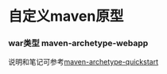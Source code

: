 # 自定义maven原型

### war类型	maven-archetype-webapp

说明和笔记可参考[maven-archetype-quickstart](https://github.com/Mr-LiuDC/Indulge-In-Java/tree/master/maven-archetype-quickstart)
